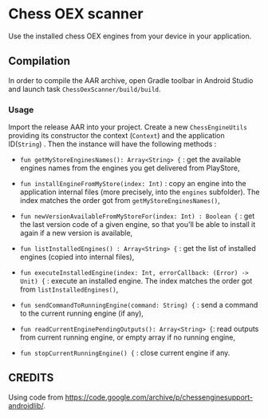 # Chess OEX scanner

Use the installed chess OEX engines from your device in your application.

## Compilation

In order to compile the AAR archive, open Gradle toolbar in Android Studio and launch task `ChessOexScanner/build/build`.

### Usage

Import the release AAR into your project.
Create a new `ChessEngineUtils` providing its constructor the context (`Context`) and the application ID(`String`) .
Then the instance will have the following methods :

* `fun getMyStoreEnginesNames(): Array<String> {` : get the available engines names from the
engines you get delivered from PlayStore,

* `fun installEngineFromMyStore(index: Int)` : copy an engine into
the application internal files (more precisely, into the `engines` subfolder). The index matches the
order got from `getMyStoreEnginesNames()`,

* `fun newVersionAvailableFromMyStoreFor(index: Int) : Boolean {` :
get the last version code of a given engine, so that you'll be able to install it again if a new version
is available,

* `fun listInstalledEngines() : Array<String> {` :
get the list of installed engines (copied into internal files),

* `fun executeInstalledEngine(index: Int, errorCallback: (Error) -> Unit) {` :
execute an installed engine. The index matches the order got from `listInstalledEngines()`,

* `fun sendCommandToRunningEngine(command: String) {` : send a command to the current running engine
(if any),

* `fun readCurrentEnginePendingOutputs(): Array<String> {`: read outputs from current running engine,
or empty array if no running engine,

* `fun stopCurrentRunningEngine() {` : close current engine if any.

## CREDITS

Using code from https://code.google.com/archive/p/chessenginesupport-androidlib/.